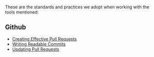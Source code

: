 These are the standards and practices we adopt when working with the tools mentioned:

## Github
- [Creating Effective Pull Requests](/standards/github/creating-effective-pull-requests.md)
- [Writing Readable Commits](/standards/github/writing-readable-commits.md)
- [Updating Pull Requests](/standards/github/updating-pull-requests.md)
